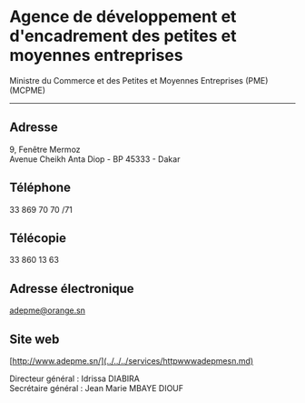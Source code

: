 # Agence de développement et d'encadrement des petites et moyennes entreprises

Ministre du Commerce et des Petites et Moyennes Entreprises (PME) (MCPME)  

----------------------------------------------------------------------------

**Adresse**
-----------

9, Fenêtre Mermoz  
Avenue Cheikh Anta Diop - BP 45333 - Dakar

**Téléphone**
-------------

33 869 70 70 /71

**Télécopie**
-------------

33 860 13 63

**Adresse électronique**
------------------------

[adepme@orange.sn](../../../services/adepmeorangesn.md)

**Site web**
------------

[http://www.adepme.sn/](../../../services/httpwwwadepmesn.md)

Directeur général : Idrissa DIABIRA  
Secrétaire général : Jean Marie MBAYE DIOUF